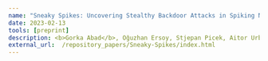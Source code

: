 ```yaml
---
name: "Sneaky Spikes: Uncovering Stealthy Backdoor Attacks in Spiking Neural Networks with Neuromorphic Data"
date: 2023-02-13    
tools: [preprint]
description: <b>Gorka Abad</b>, Oğuzhan Ersoy, Stjepan Picek, Aitor Urbieta
external_url:  /repository_papers/Sneaky-Spikes/index.html
---
```

